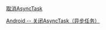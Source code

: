 [取消AsyncTask](https://blog.csdn.net/cuiweijie3/article/details/8664001)

[Android -- 关闭AsyncTask（异步任务）](https://www.cnblogs.com/hxb2016/p/6143648.html)

